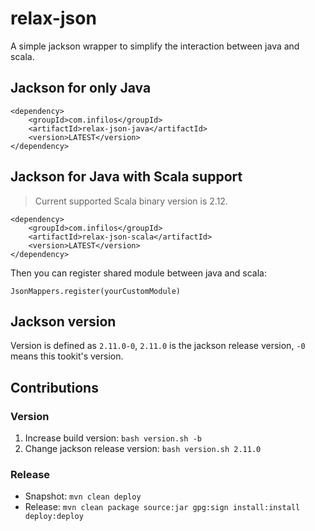 # relax-json

A simple jackson wrapper to simplify the interaction between java and scala.

## Jackson for only Java

```
<dependency>
    <groupId>com.infilos</groupId>
    <artifactId>relax-json-java</artifactId>
    <version>LATEST</version>
</dependency>
```

## Jackson for Java with Scala support

> Current supported Scala binary version is 2.12.

```
<dependency>
    <groupId>com.infilos</groupId>
    <artifactId>relax-json-scala</artifactId>
    <version>LATEST</version>
</dependency>
```

Then you can register shared module between java and scala:

```
JsonMappers.register(yourCustomModule)
```

## Jackson version

Version is defined as `2.11.0-0`, `2.11.0` is the jackson release version, `-0` means this tookit's version.

## Contributions

### Version

1. Increase build version: `bash version.sh -b`
2. Change jackson release version: `bash version.sh 2.11.0`

### Release

- Snapshot: `mvn clean deploy`
- Release: `mvn clean package source:jar gpg:sign install:install deploy:deploy`
